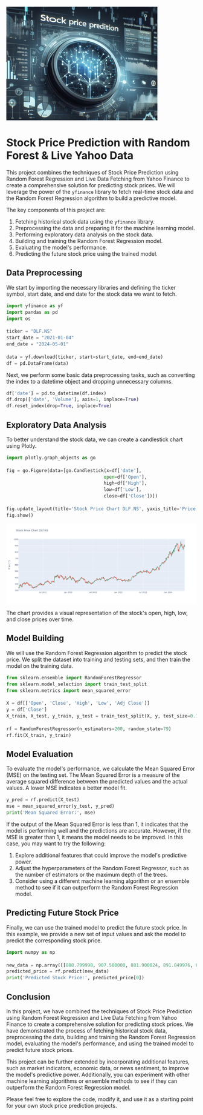 
![Logo](https://github.com/dasdebanna/Stock-Price-Prediction-with-Random-Forest---Live-Yahoo-Data/blob/main/images/banner.png)

# Stock Price Prediction with Random Forest & Live Yahoo Data

This project combines the techniques of Stock Price Prediction using Random Forest Regression and Live Data Fetching from Yahoo Finance to create a comprehensive solution for predicting stock prices. We will leverage the power of the ```yfinance``` library to fetch real-time stock data and the Random Forest Regression algorithm to build a predictive model.

The key components of this project are:

1. Fetching historical stock data using the ```yfinance``` library.
2. Preprocessing the data and preparing it for the machine learning model.
3. Performing exploratory data analysis on the stock data.
4. Building and training the Random Forest Regression model.
5. Evaluating the model's performance.
6. Predicting the future stock price using the trained model.

## Data Preprocessing
We start by importing the necessary libraries and defining the ticker symbol, start date, and end date for the stock data we want to fetch.

```python
import yfinance as yf
import pandas as pd
import os

ticker = "DLF.NS"
start_date = "2021-01-04"
end_date = "2024-05-01"

data = yf.download(ticker, start=start_date, end=end_date)
df = pd.DataFrame(data)
```
Next, we perform some basic data preprocessing tasks, such as converting the index to a datetime object and dropping unnecessary columns.

```python
df['date'] = pd.to_datetime(df.index)
df.drop(['date', 'Volume'], axis=1, inplace=True)
df.reset_index(drop=True, inplace=True)
```


## Exploratory Data Analysis
To better understand the stock data, we can create a candlestick chart using Plotly.

```python
import plotly.graph_objects as go

fig = go.Figure(data=[go.Candlestick(x=df['date'],
                                    open=df['Open'],
                                    high=df['High'],
                                    low=df['Low'],
                                    close=df['Close'])])

fig.update_layout(title='Stock Price Chart DLF.NS', yaxis_title='Price (₹)', xaxis_rangeslider_visible=False)
fig.show()
```
![App Screenshot](https://github.com/dasdebanna/Stock-Price-Prediction-with-Random-Forest---Live-Yahoo-Data/blob/main/images/newplot.png)

The chart provides a visual representation of the stock's open, high, low, and close prices over time.
## Model Building
We will use the Random Forest Regression algorithm to predict the stock price. We split the dataset into training and testing sets, and then train the model on the training data.

```python
from sklearn.ensemble import RandomForestRegressor
from sklearn.model_selection import train_test_split
from sklearn.metrics import mean_squared_error

X = df[['Open', 'Close', 'High', 'Low', 'Adj Close']]
y = df['Close']
X_train, X_test, y_train, y_test = train_test_split(X, y, test_size=0.1, random_state=79)

rf = RandomForestRegressor(n_estimators=200, random_state=79)
rf.fit(X_train, y_train)
```

## Model Evaluation
To evaluate the model's performance, we calculate the Mean Squared Error (MSE) on the testing set. The Mean Squared Error is a measure of the average squared difference between the predicted values and the actual values. A lower MSE indicates a better model fit.

```python
y_pred = rf.predict(X_test)
mse = mean_squared_error(y_test, y_pred)
print('Mean Squared Error:', mse)
```
If the output of the Mean Squared Error is less than 1, it indicates that the model is performing well and the predictions are accurate. However, if the MSE is greater than 1, it means the model needs to be improved. In this case, you may want to try the following:

1. Explore additional features that could improve the model's predictive power.
2. Adjust the hyperparameters of the Random Forest Regressor, such as the number of estimators or the maximum depth of the trees.
3. Consider using a different machine learning algorithm or an ensemble method to see if it can outperform the Random Forest Regression model.
## Predicting Future Stock Price
Finally, we can use the trained model to predict the future stock price. In this example, we provide a new set of input values and ask the model to predict the corresponding stock price.
```python
import numpy as np

new_data = np.array([[888.799998, 907.500000, 881.900024, 891.849976, 891.849976]])
predicted_price = rf.predict(new_data)
print('Predicted Stock Price:', predicted_price[0])
```

## Conclusion
In this project, we have combined the techniques of Stock Price Prediction using Random Forest Regression and Live Data Fetching from Yahoo Finance to create a comprehensive solution for predicting stock prices. We have demonstrated the process of fetching historical stock data, preprocessing the data, building and training the Random Forest Regression model, evaluating the model's performance, and using the trained model to predict future stock prices.

This project can be further extended by incorporating additional features, such as market indicators, economic data, or news sentiment, to improve the model's predictive power. Additionally, you can experiment with other machine learning algorithms or ensemble methods to see if they can outperform the Random Forest Regression model.

Please feel free to explore the code, modify it, and use it as a starting point for your own stock price prediction projects.

